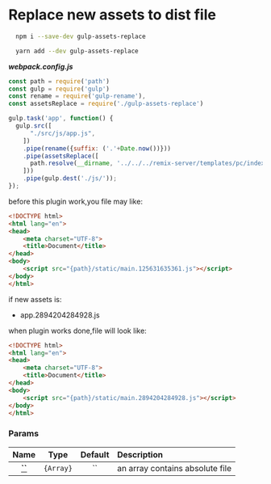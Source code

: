 # Replace new assets to dist file

```bash
  npm i --save-dev gulp-assets-replace
```

```bash
  yarn add --dev gulp-assets-replace
```

***webpack.config.js***
```js
const path = require('path')
const gulp = require('gulp')
const rename = require('gulp-rename'),
const assetsReplace = require('./gulp-assets-replace')

gulp.task('app', function() {
  gulp.src([
      "./src/js/app.js",
    ])
    .pipe(rename({suffix: ('.'+Date.now())}))
    .pipe(assetsReplace([
      path.resolve(__dirname, '../../../remix-server/templates/pc/index.html')
    ]))
    .pipe(gulp.dest('./js/'));
});
```
before this plugin work,you file may like:
```html
<!DOCTYPE html>
<html lang="en">
<head>
    <meta charset="UTF-8">
    <title>Document</title>
</head>
<body>
    <script src="{path}/static/main.125631635361.js"></script>
</body>
</html>
```
if new assets is:
- app.2894204284928.js

when plugin works done,file will look like:
```html
<!DOCTYPE html>
<html lang="en">
<head>
    <meta charset="UTF-8">
    <title>Document</title>
</head>
<body>
    <script src="{path}/static/main.2894204284928.js"></script>
</body>
</html>
```

### Params
|Name|Type|Default|Description|
|:--:|:--:|:-----:|:----------|
|**[``](#)**|`{Array}`|``|an array contains absolute file|
